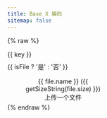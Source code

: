 ```yaml
---
title: Base X 编码
sitemap: false
---
```

<script type="module" data-pjax>
  import {
    provideFluentDesignSystem,
    fluentAccordion,
    fluentAccordionItem,
    fluentButton,
    fluentOption,
    fluentSelect,
    fluentSwitch,
    fluentTextArea,
    fluentTextField,
    fillColor,
    accentBaseColor,
    SwatchRGB,
    neutralLayerFloating,
    baseLayerLuminance,
    StandardLuminance
  } from "https://cdn.jsdelivr.net/npm/@fluentui/web-components/+esm";
  provideFluentDesignSystem()
    .register(
      fluentAccordion(),
      fluentAccordionItem(),
      fluentButton(),
      fluentOption(),
      fluentSelect(),
      fluentSwitch(),
      fluentTextArea(),
      fluentTextField()
    );
  fillColor.withDefault(neutralLayerFloating);
  if (typeof matchMedia === "function") {
    const scheme = window.matchMedia("(prefers-color-scheme: dark)");
    if (typeof scheme !== "undefined") {
      scheme.addListener(e => baseLayerLuminance.withDefault(e.matches ? StandardLuminance.DarkMode : StandardLuminance.LightMode));
      if (scheme.matches) {
        baseLayerLuminance.withDefault(StandardLuminance.DarkMode);
      }
    }
  }
</script>

{% raw %}
<div id="vue-app">
  <div class="stack-vertical" style="row-gap: 0.3rem;">
    <settings-card>
      <template #icon>
        <svg-host
          src="https://cdn.jsdelivr.net/npm/@fluentui/svg-icons/icons/settings_cog_multiple_20_regular.svg"></svg-host>
      </template>
      <template #header>
        <h4 id="base-type" class="unset">Base X 类型</h4>
      </template>
      <template #description>
        选择编码 Base 的类型。
      </template>
      <fluent-select v-model="type" style="min-width: calc(var(--base-height-multiplier) * 20px);">
        <fluent-option v-for="key in getBaseExList()" :value="key">{{ key }}</fluent-option>
      </fluent-select>
    </settings-card>
    <settings-expander v-show="showCharsets">
      <template #icon>
        <svg-host src="https://cdn.jsdelivr.net/npm/@fluentui/svg-icons/icons/password_20_regular.svg"></svg-host>
      </template>
      <template #header>
        <h4 id="base-charsets" class="unset">编码表</h4>
      </template>
      <template #description>
        {{ type }} 的编码表。
      </template>
      <div class="setting-expander-content-grid">
        <fluent-text-area :value="getBaseCharsets()" resize="vertical" style="width: 100%;"
          readonly="true"></fluent-text-area>
      </div>
    </settings-expander>
    <settings-card class="settings-nowarp">
      <template #icon>
        <svg-host
          :src="`https://cdn.jsdelivr.net/npm/@fluentui/svg-icons/icons/${isFile ? 'document' : 'textbox'}_20_regular.svg`"></svg-host>
      </template>
      <template #header>
        <h4 id="base-file" class="unset">是否为文件</h4>
      </template>
      <template #description>
        编码与解码{{ isFile ? '文件' : '文本' }}。
      </template>
      <value-change-host v-model="isFile" value-name="checked" event-name="change">
        <fluent-switch>{{ isFile ? '是' : '否' }}</fluent-switch>
      </value-change-host>
    </settings-card>
    <settings-card v-if="isFile">
      <template #icon>
        <svg-host src="https://cdn.jsdelivr.net/npm/@fluentui/svg-icons/icons/rename_20_regular.svg"></svg-host>
      </template>
      <template #header>
        <h4 id="base-file-name" class="unset">自定义文件名</h4>
      </template>
      <template #description>
        自定义解码后生成的文件名。
      </template>
      <fluent-text-field v-model="fileName" :placeholder="getFileName()"></fluent-text-field>
    </settings-card>
    <div class="split-view">
      <div class="split-content">
        <input-label :label="isFile ? '文件' : '明文'" v-fill-color="neutralFillInputRest"
          style="flex: 1; display: flex; flex-direction: column;">
          <template #action>
            <fluent-button @click="() => encode()">编码</fluent-button>
          </template>
          <div class="fluent-inputfile-container" v-if="isFile" style="flex: 1; min-height: 64px;">
            <div class="inputfile-content">
              <svg-host src="https://cdn.jsdelivr.net/npm/@fluentui/svg-icons/icons/arrow_upload_24_regular.svg"
                style="fill: var(--accent-fill-rest);"></svg-host>
              <div v-if="file">{{ file.name }} ({{ getSizeString(file.size) }})</div>
              <div v-else>上传一个文件</div>
            </div>
            <input @change="(e) => file = e.target.files[0]" type="file"
              style="grid-column: 1; grid-row: 1; opacity: 0;"></input>
          </div>
          <fluent-text-area v-model="decoded" resize="vertical" style="width: 100%;" v-else></fluent-text-area>
        </input-label>
      </div>
      <div class="split-content">
        <input-label label="密文" v-fill-color="neutralFillInputRest" style="flex: 1;">
          <template #action>
            <fluent-button @click="() => decode()">解码</fluent-button>
          </template>
          <fluent-text-area v-model="encoded" resize="vertical" style="width: 100%;"></fluent-text-area>
        </input-label>
      </div>
    </div>
  </div>
</div>

<template id="empty-slot-template">
  <div>
    <slot></slot>
  </div>
</template>

<template id="svg-host-template">
  <div v-html="innerHTML"></div>
</template>

<template id="input-label-template">
  <div class="input-label">
    <div class="fluent-input-label">
      <label>
        {{ label }}
      </label>
      <slot name="action"></slot>
    </div>
    <slot></slot>
  </div>
</template>

<template id="settings-presenter-template">
  <div class="settings-presenter">
    <div class="header-root">
      <div class="icon-holder" v-check-solt="getSlot('icon')">
        <slot name="icon"></slot>
      </div>
      <div class="header-panel">
        <span v-check-solt="getSlot('header')">
          <slot name="header"></slot>
        </span>
        <span class="description" v-check-solt="getSlot('description')">
          <slot name="description"></slot>
        </span>
      </div>
    </div>
    <div class="content-presenter" v-check-solt="getSlot('default')">
      <slot></slot>
    </div>
  </div>
</template>

<template id="settings-card-template">
  <div class="settings-card">
    <div class="content-grid" v-fill-color="neutralFillInputRest">
      <settings-presenter class="presenter">
        <template #icon>
          <slot name="icon"></slot>
        </template>
        <template #header>
          <slot name="header"></slot>
        </template>
        <template #description>
          <slot name="description"></slot>
        </template>
        <slot></slot>
      </settings-presenter>
    </div>
  </div>
</template>

<template id="settings-expander-template">
  <fluent-accordion class="settings-expander">
    <fluent-accordion-item class="expander" :expanded="expanded">
      <div slot="heading">
        <settings-presenter class="presenter">
          <template #icon>
            <slot name="icon"></slot>
          </template>
          <template #header>
            <slot name="header"></slot>
          </template>
          <template #description>
            <slot name="description"></slot>
          </template>
          <slot name="action-content"></slot>
        </settings-presenter>
      </div>
      <div v-fill-color="neutralFillLayerAltRest">
        <slot></slot>
      </div>
    </fluent-accordion-item>
  </fluent-accordion>
</template>
{% endraw %}

<script type="module" data-pjax>
  import { createApp } from "https://cdn.jsdelivr.net/npm/vue/dist/vue.esm-browser.prod.js";
  import { fillColor, neutralFillInputRest, neutralFillLayerAltRest } from "https://cdn.jsdelivr.net/npm/@fluentui/web-components/+esm";
  const root = document.getElementById("vue-app");
  const designTokens = {
    neutralFillInputRest: neutralFillInputRest.getValueFor(root),
    neutralFillLayerAltRest: neutralFillLayerAltRest.getValueFor(root)
  }
  import { BaseEx } from "https://cdn.jsdelivr.net/npm/base-ex/+esm";
  createApp({
    data() {
      return {
        type: "base64",
        encoded: null,
        decoded: null,
        isFile: false,
        file: null,
        fileName: null,
        showCharsets: false,
        baseEx: new BaseEx(),
        neutralFillInputRest: designTokens.neutralFillInputRest
      }
    },
    methods: {
      getBaseExList() {
        const keys = Object.keys(this.baseEx);
        const index = keys.lastIndexOf("simpleBase");
        if (index > -1) {
          keys.splice(index, 1);
        }
        return keys;
      },
      getBaseCharsets() {
        try {
          const base = this.baseEx[this.type];
          if (typeof base.charsets === "object") {
            this.showCharsets = true;
            return base.charsets[base.version].join('');
          }
        }
        catch (ex) {
          console.error(ex);
        }
        this.showCharsets = false;
        return [];
      },
      encode() {
        if (this.isFile) {
          const file = this.file;
          if (file instanceof Blob) {
            const reader = new FileReader();
            reader.onload = () => {
              this.encoded = this.baseEx[this.type].encode(reader.result);
            }
            reader.readAsArrayBuffer(file);
          }
          else {
            this.encoded = '';
          }
        }
        else {
          this.encoded = this.baseEx[this.type].encode(this.decoded);
        }
      },
      decode() {
        if (this.isFile) {
          let name = this.fileName;
          if (!name) {
            name = this.getFileName();
          }
          const file = new File([this.baseEx[this.type].decode(this.encoded)], name);
          const link = document.createElement('a');
          link.href = URL.createObjectURL(file);
          link.download = name;
          link.click();
        }
        else {
          this.decoded = this.baseEx[this.type].decode(this.encoded, "str");
        }
      },
      getFileName() {
        const file = this.file;
        if (file instanceof File) {
          return file.name;
        }
        const date = new Date();
        function padStart(value, total) {
          return value.toString().padStart(total, '0');
        }
        return `whercate_${date.getFullYear()}-${padStart(date.getMonth() + 1, 2)}-${padStart(date.getDate(), 2)}_${padStart(date.getHours(), 2)}-${padStart(date.getMinutes(), 2)}-${padStart(date.getSeconds(), 2)}`
      },
      getSizeString(size) {
        let index = 0;
        while (index <= 11) {
          index++;
          size /= 1024;
          if (size > 0.7 && size < 716.8) { break; }
          else if (size >= 716.8) { continue; }
          else if (size <= 0.7) {
            size *= 1024;
            index--;
            break;
          }
        }
        let str = '';
        switch (index) {
          case 0: str = "B"; break;
          case 1: str = "KB"; break;
          case 2: str = "MB"; break;
          case 3: str = "GB"; break;
          case 4: str = "TB"; break;
          case 5: str = "PB"; break;
          case 6: str = "EB"; break;
          case 7: str = "ZB"; break;
          case 8: str = "YB"; break;
          case 9: str = "BB"; break;
          case 10: str = "NB"; break;
          case 11: str = "DB"; break;
          default:
            break;
        }
        function toFixed(value) {
          return Math.floor(value * 100) / 100;
        }
        return `${toFixed(size)}${str}`;
      }
    }
  }).directive("check-solt",
    (element, binding) => {
      if (element instanceof HTMLElement) {
        const solt = binding.value;
        if (solt !== binding.oldValue) {
          function setDisplay(value) {
            if (value) {
              if (element.style.display === "none") {
                element.style.display = '';
              }
            }
            else {
              element.style.display = "none";
            }
          }
          if (typeof solt === "function") {
            let value = solt();
            if (value instanceof Array) {
              value = value[0];
              if (typeof value === "object") {
                if (typeof value.type === "symbol") {
                  value = value.children;
                  if (value instanceof Array) {
                    setDisplay(value.length > 0);
                    return;
                  }
                }
                else {
                  setDisplay(true);
                  return;
                }
              }
            }
          }
          setDisplay(false);
        }
      }
    }
  ).directive("fill-color",
    (element, binding) => {
      if (element instanceof HTMLElement) {
        const color = binding.value;
        if (color !== binding.oldValue) {
          fillColor.setValueFor(element, color);
        }
      }
    }
  ).component("value-change-host", {
    template: "#empty-slot-template",
    props: {
      valueName: String,
      eventName: String,
      modelValue: undefined
    },
    emits: ['update:modelValue'],
    watch: {
      eventName(newValue, oldValue) {
        if (newValue !== oldValue) {
          const $el = this.$el;
          if ($el instanceof HTMLElement) {
            const element = $el.children[0];
            if (element instanceof HTMLElement) {
              if (oldValue) {
                element.removeEventListener(oldValue, this.onValueChanged);
              }
              if (newValue) {
                element.addEventListener(newValue, this.onValueChanged);
              }
            }
          }
        }
      },
      modelValue(newValue, oldValue) {
        if (newValue !== oldValue) {
          const valueName = this.valueName;
          if (valueName) {
            const $el = this.$el;
            if ($el instanceof HTMLElement) {
              const element = $el.children[0];
              if (element instanceof HTMLElement) {
                element[valueName] = newValue;
              }
            }
          }
        }
      }
    },
    methods: {
      registerEvent(valueName) {
        const $el = this.$el;
        if ($el instanceof HTMLElement) {
          const element = $el.children[0];
          if (element instanceof HTMLElement) {
            const modelValue = this.modelValue;
            if (modelValue === undefined) {
              this.$emit('update:modelValue', element[valueName]);
            }
            else {
              element[valueName] = modelValue;
            }
            element.addEventListener(this.eventName, this.onValueChanged);
          }
        }
      },
      onValueChanged(event) {
        const target = event.target;
        if (target instanceof HTMLElement) {
          this.$emit('update:modelValue', target[this.valueName]);
        }
      }
    },
    mounted() {
      const valueName = this.valueName;
      if (valueName && this.eventName) {
        this.registerEvent(valueName);
      }
    }
  }).component("svg-host", {
    template: "#svg-host-template",
    props: {
      src: String
    },
    data() {
      return {
        innerHTML: null
      }
    },
    watch: {
      src(newValue, oldValue) {
        if (newValue !== oldValue) {
          this.getSVGAsync(newValue).then(svg => this.innerHTML = svg);
        }
      }
    },
    methods: {
      async getSVGAsync(src) {
        if (src) {
          try {
            return await fetch(src)
              .then(response => response.text());
          }
          catch (ex) {
            console.error(ex);
          }
        }
        return '';
      }
    },
    mounted() {
      this.getSVGAsync(this.src).then(svg => this.innerHTML = svg);
    }
  }).component("input-label", {
    template: "#input-label-template",
    props: {
      label: String
    }
  }).component("settings-presenter", {
    template: "#settings-presenter-template",
    methods: {
      getSlot(name) {
        return this.$slots[name];
      }
    }
  }).component("settings-card", {
    template: "#settings-card-template",
    data() {
      return {
        neutralFillInputRest: designTokens.neutralFillInputRest
      }
    }
  }).component("settings-expander", {
    template: "#settings-expander-template",
    props: {
      expanded: String
    },
    data() {
      return {
        neutralFillLayerAltRest: designTokens.neutralFillLayerAltRest
      }
    }
  }).mount("#vue-app");
</script>

<style>
  @import 'https://cdn.jsdelivr.net/gh/microsoft/fluentui-blazor@dev/src/Core/Components/Label/FluentInputLabel.razor.css';

  #vue-app {
    font-family: var(--body-font);
    font-size: var(--type-ramp-base-font-size);
    line-height: var(--type-ramp-base-line-height);
    font-weight: var(--font-weight);
    color: var(--neutral-foreground-rest);
  }

  #vue-app * {
    --settings-card-padding: calc(var(--design-unit) * 4px);
  }

  #vue-app .stack-vertical {
    display: flex;
    flex-direction: column;
  }

  #vue-app h6.unset,
  #vue-app h5.unset,
  #vue-app h4.unset,
  #vue-app h3.unset,
  #vue-app h2.unset,
  #vue-app h1.unset {
    margin-top: unset;
    margin-bottom: unset;
    font-weight: unset;
    font-family: unset;
    font-size: unset;
    line-height: unset;
  }

  #vue-app fluent-select::part(listbox) {
    max-height: calc(var(--base-height-multiplier) * 30px);
  }

  #vue-app fluent-select .listbox {
    max-height: calc(var(--base-height-multiplier) * 30px);
  }

  #vue-app div.split-view {
    height: 100%;
    display: flex;
    gap: 0.3rem;
  }

  #vue-app div.split-view .split-content {
    flex: 1;
    display: flex;
    box-sizing: border-box;
    padding: var(--settings-card-padding);
    background: var(--neutral-fill-input-rest);
    color: var(--neutral-foreground-rest);
    border: calc(var(--stroke-width) * 1px) solid var(--neutral-stroke-layer-rest);
    border-radius: calc(var(--control-corner-radius) * 1px);
    box-shadow: var(--elevation-shadow-card-rest);
  }

  @media (max-width: 767px) {
    #vue-app div.split-view {
      flex-direction: column;
    }
  }

  #vue-app .fluent-inputfile-container {
    display: grid;
    grid-gap: 10px;
    border-radius: calc(var(--control-corner-radius)* 1px);
    background-color: var(--neutral-fill-hover);
    border: 1px dashed var(--accent-fill-rest);
  }

  #vue-app .fluent-inputfile-container .inputfile-content {
    grid-column: 1;
    grid-row: 1;
    text-align: center;
    align-self: center;
    justify-self: center;
  }

  .input-label .fluent-input-label {
    display: flex;
    justify-content: space-between;
    align-items: center;
    cursor: unset;
  }

  .input-label .fluent-input-label label {
    cursor: pointer;
  }

  .settings-presenter {
    display: flex;
    justify-content: space-between;
    align-items: center;
  }

  .settings-presenter * {
    --settings-card-description-font-size: var(--type-ramp-minus-1-font-size);
    --settings-card-header-icon-max-size: var(--type-ramp-base-line-height);
    --settings-card-header-icon-margin: 0 calc((var(--base-horizontal-spacing-multiplier) * 6 + var(--design-unit) * 0.5) * 1px) 0 calc((var(--base-horizontal-spacing-multiplier) * 6 - var(--design-unit) * 4) * 1px);
    --settings-card-vertical-header-content-spacing: calc(var(--design-unit) * 2px) 0 0 0;
  }

  .settings-presenter div.header-root {
    display: flex;
    align-items: center;
    flex: 1;
  }

  .settings-presenter div.icon-holder {
    max-width: var(--settings-card-header-icon-max-size);
    max-height: var(--settings-card-header-icon-max-size);
    margin: var(--settings-card-header-icon-margin);
    fill: currentColor;
  }

  .settings-presenter div.header-panel {
    display: flex;
    flex-direction: column;
    margin: 0 calc(var(--design-unit) * 6px) 0 0;
  }

  .settings-presenter span.description {
    font-size: var(--settings-card-description-font-size);
    color: var(--neutral-fill-strong-hover);
  }

  .settings-presenter div.content-presenter {
    display: grid;
  }

  .settings-presenter a.text-button {
    font-weight: bold;
    text-decoration: unset;
  }

  @media (max-width: 600px) {
    .settings-presenter {
      flex-flow: column;
      justify-content: unset;
      align-items: unset;
    }

    .settings-presenter div.header-panel {
      margin: unset;
    }

    .settings-presenter div.content-presenter {
      margin: var(--settings-card-vertical-header-content-spacing);
    }

    .settings-nowarp .settings-presenter {
      flex-flow: row;
      justify-content: space-between;
      align-items: center;
    }

    .settings-nowarp .settings-presenter div.header-panel {
      margin: 0 calc(var(--design-unit) * 6px) 0 0;
    }

    .settings-nowarp .settings-presenter div.content-presenter {
      margin: unset;
    }
  }

  .settings-card {
    display: block;
    box-sizing: border-box;
    background: var(--neutral-fill-input-rest);
    color: var(--neutral-foreground-rest);
    border: calc(var(--stroke-width) * 1px) solid var(--neutral-stroke-layer-rest);
    border-radius: calc(var(--control-corner-radius) * 1px);
    box-shadow: var(--elevation-shadow-card-rest);
  }

  .settings-card .presenter {
    padding: var(--settings-card-padding);
  }

  .settings-expander * {
    --settings-expander-header-padding: calc(var(--design-unit) * 1px) 0 calc(var(--design-unit) * 1px) calc(var(--design-unit) * 2px);
    --settings-expander-item-padding: 0 calc((var(--base-height-multiplier) + 1 + var(--density)) * var(--design-unit) * 1px) 0 calc((var(--base-horizontal-spacing-multiplier) * 12 - var(--design-unit) * 1.5) * 1px + var(--type-ramp-base-line-height));
  }

  .settings-expander fluent-accordion-item.expander {
    box-sizing: border-box;
    box-shadow: var(--elevation-shadow-card-rest);
    border-radius: calc(var(--control-corner-radius) * 1px);
  }

  .settings-expander fluent-accordion-item.expander:hover {
    background: var(--neutral-fill-input-hover);
    border: calc(var(--stroke-width) * 1px) solid var(--neutral-stroke-layer-hover);
    box-shadow: var(--elevation-shadow-card-hover);
  }

  .settings-expander fluent-accordion-item.expander:active {
    background: var(--neutral-fill-input-active);
    border: calc(var(--stroke-width) * 1px) solid var(--neutral-stroke-layer-active);
    box-shadow: var(--elevation-shadow-card-pressed);
  }

  .settings-expander .presenter {
    padding: var(--settings-expander-header-padding);
  }

  .settings-expander div.setting-expander-content-grid {
    padding: var(--settings-expander-item-padding);
  }
</style>